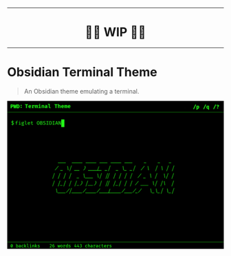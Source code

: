 <hr>
<div style="text-align:center"><h1> 🚧🚧 WIP 🚧🚧 </h1></div>
<hr>

# Obsidian Terminal Theme

> An Obsidian theme emulating a terminal.

![](screenshots/terminal.png)
